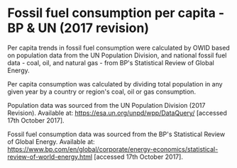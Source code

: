 # Fossil fuel consumption per capita - BP & UN (2017 revision)

Per capita trends in fossil fuel consumption were calculated by OWID based on population data from the UN Population Division, and national fossil fuel data - coal, oil, and natural gas - from BP's Statistical Review of Global Energy.

Per capita consumption was calculated by dividing total population in any given year by a country or region's coal, oil or gas consumption.

Population data was sourced from the UN Population Division (2017 Revision). Available at: https://esa.un.org/unpd/wpp/DataQuery/ [accessed 17th October 2017].

Fossil fuel consumption data was sourced from the BP's Statistical Review of Global Energy. Available at: https://www.bp.com/en/global/corporate/energy-economics/statistical-review-of-world-energy.html [accessed 17th October 2017].